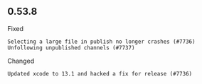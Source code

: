 ## 0.53.8

Fixed

    Selecting a large file in publish no longer crashes (#7736)
    Unfollowing unpublished channels (#7737)

Changed

    Updated xcode to 13.1 and hacked a fix for release (#7736)
